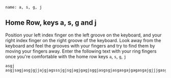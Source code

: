```ngMeta
name: a, s, g, j
```

## Home Row, keys a, s, g and j

Position your left index finger on the left groove on the keyboard, and your right index finger on the right groove of the keyboard. Look away from the keyboard and feel the grooves with your fingers and try to find them by moving your fingers away.
Enter the following text with your ring fingers once you're comfortable with the home row keys `a`, `s`, `g`, `j`


```practicetyping
asgj
asgjsagjasgjgjjajgjagsssjgjsgjagjgagjsggjasgsgjasgasgajgagasgajgjjjgasgsgsajsgasgajsgajsgasgjasgjjjagssgsasjaj
```